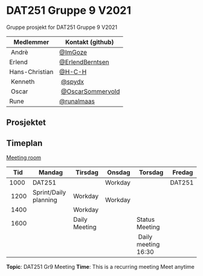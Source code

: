 # DAT251 Gruppe 9 V2021

Gruppe prosjekt for DAT251 Gruppe 9 V2021

| Medlemmer | Kontakt (github) |
| --- | --- |
| Andrè  | [@ImGoze](https://github.com/ImGoze) |
| Erlend | [@ErlendBerntsen](https://github.com/ErlendBerntsen) |
| Hans-Christian | [@H-C-H](https://github.com/H-C-H) |
| Kenneth | [@spydx](https://github.com/spydx) |
| Oscar | [@OscarSommervold](https://github.com/OscarSommervold) |
| Rune | [@runalmaas](https://github.com/runalmaas) |

## Prosjektet


## Timeplan

[Meeting room](https://uib.zoom.us/j/68675494000?pwd=b2hzWG5Zd0Vac0dDdUtwZmRNN21uQT09)

| Tid | Mandag | Tirsdag | Onsdag | Torsdag | Fredag |
|---|---|---|---|---|---|
| 1000 | DAT251| | Workday |  |  DAT251 |
| 1200 | Sprint/Daily planning | Workday |  Workday |  
| 1400|       | Workday | | |
| 1600 | | Daily Meeting | | Status Meeting
| |   |     | | Daily meeting 16:30| |

**Topic**: DAT251 Gr9 Meeting
**Time**: This is a recurring meeting Meet anytime





